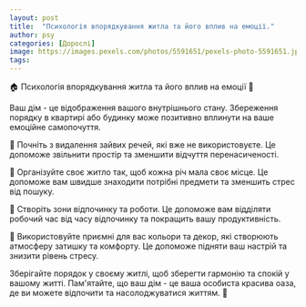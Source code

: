 ```yaml
---
layout: post
title:  "Психологія впорядкування житла та його вплив на емоції."
author: psy
categories: [Дорослі]
image: https://images.pexels.com/photos/5591651/pexels-photo-5591651.jpeg?auto=compress&cs=tinysrgb&fit=crop&h=627&w=1200
tags: 
---
```


🏠 Психологія впорядкування житла та його вплив на емоції 🧹

Ваш дім - це відображення вашого внутрішнього стану. Збереження порядку в квартирі або будинку може позитивно вплинути на ваше емоційне самопочуття. 

🌿 Почніть з видалення зайвих речей, які вже не використовуєте. Це допоможе звільнити простір та зменшити відчуття перенасиченості.

🧼 Організуйте своє житло так, щоб кожна річ мала своє місце. Це допоможе вам швидше знаходити потрібні предмети та зменшить стрес від пошуку.

🌸 Створіть зони відпочинку та роботи. Це допоможе вам відділяти робочий час від часу відпочинку та покращить вашу продуктивність.

🎨 Використовуйте приємні для вас кольори та декор, які створюють атмосферу затишку та комфорту. Це допоможе підняти ваш настрій та знизити рівень стресу.

Зберігайте порядок у своєму житлі, щоб зберегти гармонію та спокій у вашому житті. Пам'ятайте, що ваш дім - це ваша особиста красива оаза, де ви можете відпочити та насолоджуватися життям. 🌟


